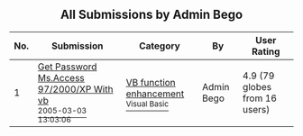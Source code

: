 ﻿<div align="center">

## All Submissions by Admin Bego

</div>

No.  | Submission | Category | By   | User Rating
---- | ---------- | -------- | ---- | -----------
1 | [Get Password Ms\.Access 97/2000/XP With vb<br /><sup>2005-03-03 13:03:06</sup>](https://github.com/Planet-Source-Code/admin-bego-get-password-ms-access-97-2000-xp-with-vb__1-59276) | [VB function enhancement<br /><sup>Visual Basic</sup>](../ByCategory/vb-function-enhancement__1-25.md) | Admin Bego | 4.9 (79 globes from 16 users)
